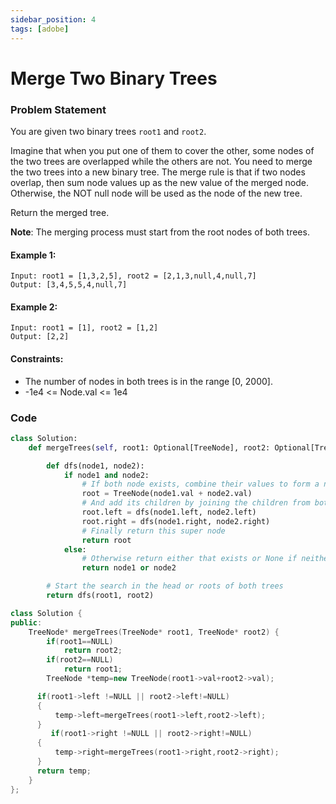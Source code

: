 ```yaml
---
sidebar_position: 4
tags: [adobe]
---
```


# Merge Two Binary Trees

### Problem Statement

You are given two binary trees `root1` and `root2`.

Imagine that when you put one of them to cover the other, some nodes of the two trees are overlapped while the others are not. You need to merge the two trees into a new binary tree. The merge rule is that if two nodes overlap, then sum node values up as the new value of the merged node. Otherwise, the NOT null node will be used as the node of the new tree.

Return the merged tree.

**Note**: The merging process must start from the root nodes of both trees.

#### Example 1:

```
Input: root1 = [1,3,2,5], root2 = [2,1,3,null,4,null,7]
Output: [3,4,5,5,4,null,7]
```

#### Example 2:

```
Input: root1 = [1], root2 = [1,2]
Output: [2,2]
```

#### Constraints:

- The number of nodes in both trees is in the range [0, 2000].
- -1e4 <= Node.val <= 1e4

### Code

```python title="Python Code"
class Solution:
    def mergeTrees(self, root1: Optional[TreeNode], root2: Optional[TreeNode]) -> Optional[TreeNode]:

        def dfs(node1, node2):
            if node1 and node2:
                # If both node exists, combine their values to form a new super node
                root = TreeNode(node1.val + node2.val)
                # And add its children by joining the children from both nodes
                root.left = dfs(node1.left, node2.left)
                root.right = dfs(node1.right, node2.right)
                # Finally return this super node
                return root
            else:
                # Otherwise return either that exists or None if neither exists
                return node1 or node2

        # Start the search in the head or roots of both trees
        return dfs(root1, root2)

```

```cpp title="C++"
class Solution {
public:
    TreeNode* mergeTrees(TreeNode* root1, TreeNode* root2) {
        if(root1==NULL)
            return root2;
        if(root2==NULL)
            return root1;
        TreeNode *temp=new TreeNode(root1->val+root2->val);

      if(root1->left !=NULL || root2->left!=NULL)
      {
          temp->left=mergeTrees(root1->left,root2->left);
      }
         if(root1->right !=NULL || root2->right!=NULL)
      {
          temp->right=mergeTrees(root1->right,root2->right);
      }
      return temp;
    }
};

```
